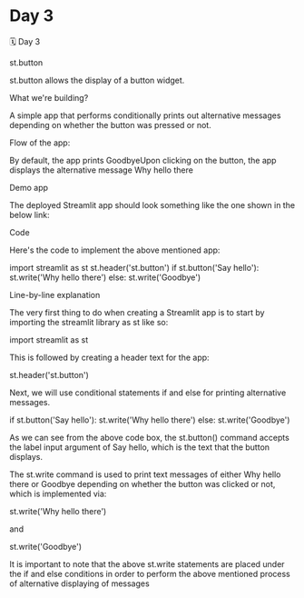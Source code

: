 # Day 3

🗓️ Day 3

st.button

st.button allows the display of a button widget.

What we're building?

A simple app that performs conditionally prints out alternative messages depending on whether the button was pressed or not.

Flow of the app:

By default, the app prints GoodbyeUpon clicking on the button, the app displays the alternative message Why hello there

Demo app

The deployed Streamlit app should look something like the one shown in the below link:

Code

Here's the code to implement the above mentioned app:

import streamlit as st st.header('st.button') if st.button('Say hello'): st.write('Why hello there') else: st.write('Goodbye')

Line-by-line explanation

The very first thing to do when creating a Streamlit app is to start by importing the streamlit library as st like so:

import streamlit as st

This is followed by creating a header text for the app:

st.header('st.button')

Next, we will use conditional statements if and else for printing alternative messages.

if st.button('Say hello'): st.write('Why hello there') else: st.write('Goodbye')

As we can see from the above code box, the st.button() command accepts the label input argument of Say hello, which is the text that the button displays.

The st.write command is used to print text messages of either Why hello there or Goodbye depending on whether the button was clicked or not, which is implemented via:

st.write('Why hello there')

and

st.write('Goodbye')

It is important to note that the above st.write statements are placed under the if and else conditions in order to perform the above mentioned process of alternative displaying of messages

